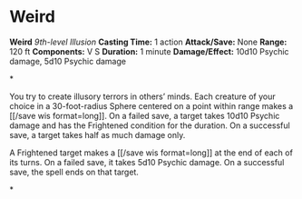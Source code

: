 # Weird

**Weird**
_9th-level Illusion_
**Casting Time:** 1 action
**Attack/Save:** None
**Range:** 120 ft
**Components:** V S
**Duration:** 1 minute
**Damage/Effect:** 10d10 Psychic damage, 5d10 Psychic damage

*<p>You try to create illusory terrors in others’ minds. Each creature of your choice in a 30-foot-radius Sphere centered on a point within range makes a [[/save wis format=long]]. On a failed save, a target takes 10d10 Psychic damage and has the Frightened condition for the duration. On a successful save, a target takes half as much damage only.

A Frightened target makes a [[/save wis format=long]] at the end of each of its turns. On a failed save, it takes 5d10 Psychic damage. On a successful save, the spell ends on that target.</p>*